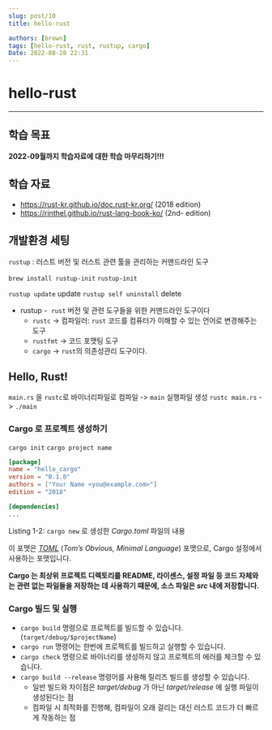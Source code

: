 ```yaml
---
slug: post/10
title: hello-rust

authors: [brown]
tags: [hello-rust, rust, rustup, cargo]
Date: 2022-08-28 22:31
---
```


# hello-rust

---

## 학습 목표

**2022-09월까지 학습자료에 대한 학습 마무리하기!!!**

## 학습 자료

- https://rust-kr.github.io/doc.rust-kr.org/ (2018 edition)
- https://rinthel.github.io/rust-lang-book-ko/ (2nd- edition)

## 개발환경 세팅

`rustup` : 러스트 버전 및 러스트 관련 툴을 관리하는 커맨드라인 도구

`brew install rustup-init`
`rustup-init`

`rustup update` update
`rustup self uninstall` delete

- rustup -  `rust` 버전 및 관련 도구들을 위한 커맨드라인 도구이다
  - `rustc` -> 컴파일러: `rust` 코드를 컴퓨터가 이해할 수 있는 언어로 변경해주는 도구
  - `rustfmt` -> 코드 포맷팅 도구
  - `cargo` -> `rust`의 의존성관리 도구이다.

## Hello, Rust!

`main.rs` 을 `rustc`로 바이너리파일로 컴파일 -> `main` 실행파일 생성
`rustc main.rs` -> `./main`

### Cargo 로 프로젝트 생성하기

`cargo init`
`cargo project name`

```toml
[package]
name = "hello_cargo"
version = "0.1.0"
authors = ["Your Name <you@example.com>"]
edition = "2018"

[dependencies]
...
```

Listing 1-2: `cargo new` 로 생성한 *Cargo.toml* 파일의 내용

이 포맷은 [_TOML_](https://toml.io/) (_Tom’s Obvious, Minimal Language_) 포맷으로, Cargo 설정에서 사용하는 포맷입니다.

**Cargo 는 최상위 프로젝트 디렉토리를 README, 라이센스, 설정 파일 등 코드 자체와는 관련 없는 파일들을 저장하는 데 사용하기 때문에, 소스 파일은 *src* 내에 저장합니다.**

### Cargo 빌드 및 실행

- `cargo build` 명령으로 프로젝트를 빌드할 수 있습니다.(`target/debug/$projectName`)
- `cargo run` 명령어는 한번에 프로젝트를 빌드하고 실행할 수 있습니다.
- `cargo check` 명령으로 바이너리를 생성하지 않고 프로젝트의 에러를 체크할 수 있습니다.
- `cargo build --release` 명령어를 사용해 릴리즈 빌드를 생성할 수 있습니다.
  - 일반 빌드와 차이점은 *target/debug* 가 아닌 *target/release* 에 실행 파일이 생성된다는 점
  - 컴파일 시 최적화를 진행해, 컴파일이 오래 걸리는 대신 러스트 코드가 더 빠르게 작동하는 점
